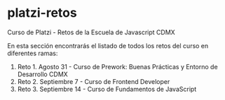 # platzi-retos
Curso de Platzi - Retos de la Escuela de Javascript CDMX

En esta sección encontrarás el listado de todos los retos del curso en diferentes ramas:

1. Reto 1. Agosto 31 - Curso de Prework: Buenas Prácticas y Entorno de Desarrollo CDMX
2. Reto 2. Septiembre 7 - Curso de Frontend Developer
3. Reto 3. Septiembre 14 - Curso de Fundamentos de JavaScript

